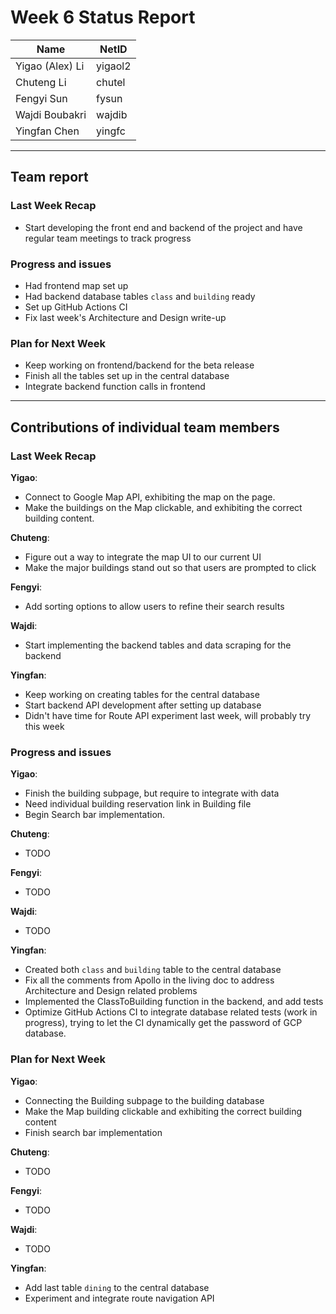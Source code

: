 # Week 6 Status Report

| Name            | NetID   |
| --------------- | ------- |
| Yigao (Alex) Li | yigaol2 |
| Chuteng Li      | chutel  |
| Fengyi Sun      | fysun   |
| Wajdi Boubakri  | wajdib  |
| Yingfan Chen    | yingfc  |

---

## Team report

### Last Week Recap

- Start developing the front end and backend of the project and have regular team meetings to track progress

### Progress and issues

- Had frontend map set up
- Had backend database tables `class` and `building` ready
- Set up GitHub Actions CI
- Fix last week's Architecture and Design write-up

### Plan for Next Week

- Keep working on frontend/backend for the beta release
- Finish all the tables set up in the central database
- Integrate backend function calls in frontend

---

## Contributions of individual team members

### Last Week Recap

**Yigao**:

- Connect to Google Map API, exhibiting the map on the page.
- Make the buildings on the Map clickable, and exhibiting the correct building content.

**Chuteng**:

- Figure out a way to integrate the map UI to our current UI
- Make the major buildings stand out so that users are prompted to click

**Fengyi**:

- Add sorting options to allow users to refine their search results

**Wajdi**:

- Start implementing the backend tables and data scraping for the backend

**Yingfan**:

- Keep working on creating tables for the central database
- Start backend API development after setting up database
- Didn't have time for Route API experiment last week, will probably try this week

### Progress and issues

**Yigao**:

- Finish the building subpage, but require to integrate with data
- Need individual building reservation link in Building file
- Begin Search bar implementation.

**Chuteng**:

- TODO

**Fengyi**:

- TODO

**Wajdi**:

- TODO

**Yingfan**:

- Created both `class` and `building` table to the central database
- Fix all the comments from Apollo in the living doc to address Architecture and Design related problems
- Implemented the ClassToBuilding function in the backend, and add tests
- Optimize GitHub Actions CI to integrate database related tests (work in progress), trying to let the CI dynamically get the password of GCP database.

### Plan for Next Week

**Yigao**:

- Connecting the Building subpage to the building database
- Make the Map building clickable and exhibiting the correct building content
- Finish search bar implementation

**Chuteng**:

- TODO

**Fengyi**:

- TODO

**Wajdi**:

- TODO

**Yingfan**:

- Add last table `dining` to the central database
- Experiment and integrate route navigation API
